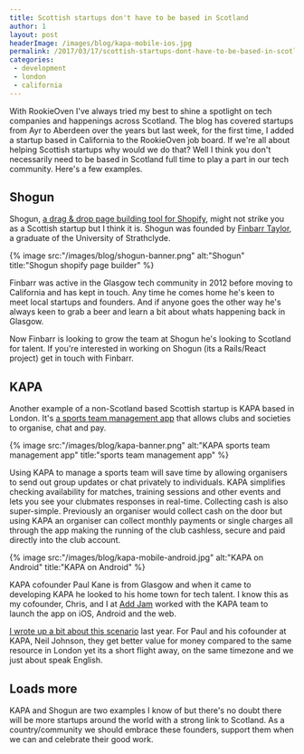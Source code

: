 ```yaml
---
title: Scottish startups don't have to be based in Scotland
author: 1
layout: post
headerImage: /images/blog/kapa-mobile-ios.jpg
permalink: /2017/03/17/scottish-startups-dont-have-to-be-based-in-scotland
categories:
 - development
 - london
 - california
---
```

With RookieOven I've always tried my best to shine a spotlight on tech companies and happenings across Scotland. The blog has covered startups from Ayr to Aberdeen over the years but last week, for the first time, I added a startup based in California to the RookieOven job board. If we're all about helping Scottish startups why would we do that? Well I think you don't necessarily need to be based in Scotland full time to play a part in our tech community. Here's a few examples.

## Shogun
Shogun, [a drag & drop page building tool for Shopify](https://getshogun.com), might not strike you as a Scottish startup but I think it is. Shogun was founded by [Finbarr Taylor](https://twitter.com/finbarr), a graduate of the University of Strathclyde.

{% image src:"/images/blog/shogun-banner.png" alt:"Shogun" title:"Shogun shopify page builder" %}

Finbarr was active in the Glasgow tech community in 2012 before moving to California and has kept in touch. Any time he comes home he's keen to meet local startups and founders. And if anyone goes the other way he's always keen to grab a beer and learn a bit about whats happening back in Glasgow.

Now Finbarr is looking to grow the team at Shogun he's looking to Scotland for talent. If you're interested in working on Shogun (its a Rails/React project) get in touch with Finbarr.

## KAPA
Another example of a non-Scotland based Scottish startup is KAPA based in London. It's [a sports team management app](https://getkapa.com) that allows clubs and societies to organise, chat and pay.

{% image src:"/images/blog/kapa-banner.png" alt:"KAPA sports team management app" title:"sports team management app" %}

Using KAPA to manage a sports team will save time by allowing organisers to send out group updates or chat privately to individuals. KAPA simplifies checking availability for matches, training sessions and other events and lets you see your clubmates responses in real-time. Collecting cash is also super-simple. Previously an organiser would collect cash on the door but using KAPA an organiser can collect monthly payments or single charges all through the app making the running of the club cashless, secure and paid directly into the club account.

{% image src:"/images/blog/kapa-mobile-android.jpg" alt:"KAPA on Android" title:"KAPA on Android" %}

KAPA cofounder Paul Kane is from Glasgow and when it came to developing KAPA he looked to his home town for tech talent. I know this as my cofounder, Chris, and I at [Add Jam](https://addjam.com) worked with the KAPA team to launch the app on iOS, Android and the web.

[I wrote up a bit about this scenario](https://rookieoven.com/2016/07/22/scotland-vs-london/) last year. For Paul and his cofounder at KAPA, Neil Johnson, they get better value for money compared to the same resource in London yet its a short flight away, on the same timezone and we just about speak English.

## Loads more
KAPA and Shogun are two examples I know of but there's no doubt there will be more startups around the world with a strong link to Scotland. As a country/community we should embrace these founders, support them when we can and celebrate their good work.
